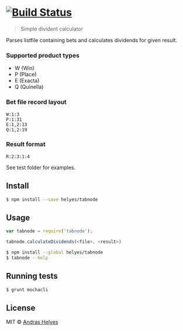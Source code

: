#  [![Build Status](https://secure.travis-ci.org/helyes/tabnode.png?branch=master)](http://travis-ci.org/helyes/tabnode)

> Simple divident calculator

Parses listfile containing bets and calculates dividends for given result.

### Supported product types

* W (Win)
* P (Place)
* E (Exacta)
* Q (Quinella)


### Bet file record layout

```
W:1:3
P:1:31
E:1,2:13
Q:1,2:19
```

### Result format
```
R:2:3:1:4
```
See test folder for examples.


## Install

```sh
$ npm install --save helyes/tabnode
```


## Usage

```js
var tabnode = require('tabnode');

tabnode.calculateDividends(<file>, <result>)

```

```sh
$ npm install --global helyes/tabnode
$ tabnode --help

```

## Running tests
```sh
$ grunt mochacli

```


## License

MIT © [Andras Helyes]()
